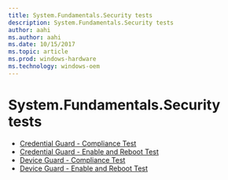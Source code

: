 ```yaml
---
title: System.Fundamentals.Security tests
description: System.Fundamentals.Security tests
author: aahi
ms.author: aahi
ms.date: 10/15/2017
ms.topic: article
ms.prod: windows-hardware
ms.technology: windows-oem
---
```


# System.Fundamentals.Security tests

-   [Credential Guard - Compliance Test](5f2515bf-5e2b-4b94-94e2-0b60d04e699c.md)
-   [Credential Guard - Enable and Reboot Test](1969030e-8b7e-464c-b268-98ee1fccf7c2.md)
-   [Device Guard - Compliance Test](10c242b6-49f6-491d-876c-c39b22b36abc.md)
-   [Device Guard - Enable and Reboot Test](2f084118-dadd-42a5-9744-1a2ac1389e9f.md)
